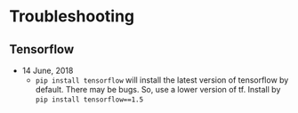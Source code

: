 # Troubleshooting

## Tensorflow

- 14 June, 2018
    - `pip install tensorflow` will install the latest version of tensorflow by default.
      There may be bugs. So, use a lower version of tf. Install by 
      `pip install tensorflow==1.5`

